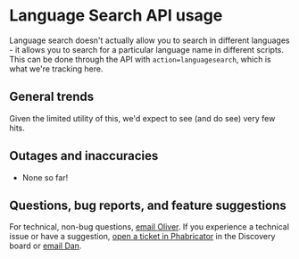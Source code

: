 Language Search API usage
=======

Language search doesn't actually allow you to search in different languages - it allows you to search for a particular language name in different scripts. This can be done through the API with `action=languagesearch`, which is what we're tracking here.

General trends
------

Given the limited utility of this, we'd expect to see (and do see) very few hits.

Outages and inaccuracies
------

  * None so far!

Questions, bug reports, and feature suggestions
------
For technical, non-bug questions, [email Oliver](mailto:okeyes@wikimedia.org?subject=Dashboard%20Question). If you experience a technical issue or have a suggestion, [open a ticket in Phabricator](https://phabricator.wikimedia.org/maniphest/task/create/) in the Discovery board or [email Dan](mailto:dgarry@wikimedia.org?subject=Dashboard%20Question). 
